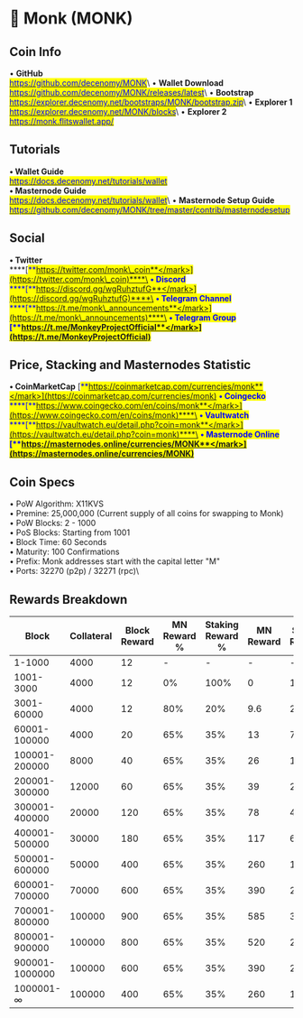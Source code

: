 # 🔸 Monk (MONK)

## Coin Info

• **GitHub**\
[<mark style="color:blue;">https://github.com/decenomy/MONK</mark>](https://github.com/decenomy/MONK)<mark style="color:blue;"></mark>\ <mark style="color:blue;"></mark>• **Wallet Download**\
[<mark style="color:blue;">https://github.com/decenomy/MONK/releases/latest</mark>](https://github.com/decenomy/MONK/releases/latest)<mark style="color:blue;"></mark>\ <mark style="color:blue;"></mark>• **Bootstrap**\
[<mark style="color:blue;">https://explorer.decenomy.net/bootstraps/MONK/bootstrap.zip</mark>](https://explorer.decenomy.net/bootstraps/MONK/bootstrap.zip)<mark style="color:blue;"></mark>\ <mark style="color:blue;"></mark>• **Explorer 1** \
[<mark style="color:blue;">https://explorer.decenomy.net/MONK/blocks</mark>](https://explorer.decenomy.net/MONK/blocks)<mark style="color:blue;"></mark>\ <mark style="color:blue;"></mark>• **Explorer 2**\
[<mark style="color:blue;">https://monk.flitswallet.app/</mark>](https://monk.flitswallet.app/)<mark style="color:blue;"></mark>

## Tutorials

**• Wallet Guide**\
[<mark style="color:blue;">https://docs.decenomy.net/tutorials/wallet</mark>](../tutorials/wallet/)\
**• Masternode Guide**\
[<mark style="color:blue;">https://docs.decenomy.net/tutorials/wallet</mark>](../tutorials/wallet/)<mark style="color:blue;"></mark>\ <mark style="color:blue;"></mark>• **Masternode Setup Guide**\
[<mark style="color:blue;">https://github.com/decenomy/MONK/tree/master/contrib/masternodesetup</mark>](https://github.com/decenomy/MONK/tree/master/contrib/masternodesetup)

## Social

**• Twitter**\
****[<mark style="color:blue;">**https://twitter.com/monk\_coin**</mark>](https://twitter.com/monk\_coin)****\
**• Discord**\
****[<mark style="color:blue;">**https://discord.gg/wgRuhztufG**</mark>](https://discord.gg/wgRuhztufG)****\
**• Telegram Channel**\
****[<mark style="color:blue;">**https://t.me/monk\_announcements**</mark>](https://t.me/monk\_announcements)****\
**• Telegram Group**\
****[<mark style="color:blue;">**https://t.me/MonkeyProjectOfficial**</mark>](https://t.me/MonkeyProjectOfficial)<mark style="color:blue;">****</mark>

## Price, Stacking and Masternodes Statistic

**• CoinMarketCap**                                                                                                                   [<mark style="color:blue;">**https://coinmarketcap.com/currencies/monk**</mark>](https://coinmarketcap.com/currencies/monk)                                                                                                          **• Coingecko**\
****[<mark style="color:blue;">**https://www.coingecko.com/en/coins/monk**</mark>](https://www.coingecko.com/en/coins/monk)****\
**• Vaultwatch**\
****[<mark style="color:blue;">**https://vaultwatch.eu/detail.php?coin=monk**</mark>](https://vaultwatch.eu/detail.php?coin=monk)****\
**• Masternode Online**\
****[<mark style="color:blue;">**https://masternodes.online/currencies/MONK**</mark>](https://masternodes.online/currencies/MONK)<mark style="color:blue;">****</mark>

## Coin Specs

• PoW Algorithm: X11KVS\
• Premine: 25,000,000 (Current supply of all coins for swapping to Monk)\
• PoW Blocks: 2 - 1000\
• PoS Blocks: Starting from 1001\
• Block Time: 60 Seconds\
• Maturity: 100 Confirmations\
• Prefix: Monk addresses start with the capital letter "M"\
• Ports: 32270 (p2p) / 32271 (rpc)\


## Rewards Breakdown

| Block          | Collateral | Block Reward | MN Reward % | Staking Reward % | MN Reward | Staker Reward |
| -------------- | ---------- | ------------ | ----------- | ---------------- | --------- | ------------- |
| 1-1000         | 4000       | 12           | -           | -                | -         | -             |
| 1001-3000      | 4000       | 12           | 0%          | 100%             | 0         | 12            |
| 3001-60000     | 4000       | 12           | 80%         | 20%              | 9.6       | 2.4           |
| 60001-100000   | 4000       | 20           | 65%         | 35%              | 13        | 7             |
| 100001-200000  | 8000       | 40           | 65%         | 35%              | 26        | 14            |
| 200001-300000  | 12000      | 60           | 65%         | 35%              | 39        | 21            |
| 300001-400000  | 20000      | 120          | 65%         | 35%              | 78        | 42            |
| 400001-500000  | 30000      | 180          | 65%         | 35%              | 117       | 63            |
| 500001-600000  | 50000      | 400          | 65%         | 35%              | 260       | 140           |
| 600001-700000  | 70000      | 600          | 65%         | 35%              | 390       | 210           |
| 700001-800000  | 100000     | 900          | 65%         | 35%              | 585       | 315           |
| 800001-900000  | 100000     | 800          | 65%         | 35%              | 520       | 280           |
| 900001-1000000 | 100000     | 600          | 65%         | 35%              | 390       | 210           |
| 1000001-∞      | 100000     | 400          | 65%         | 35%              | 260       | 140           |
